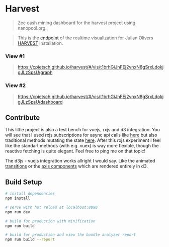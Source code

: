 # Harvest

> Zec cash mining dashboard for the harvest project using nanopool.org. 

> This is the [endpoint](https://cpietsch.github.io/harvest/#/) of the realtime visualization for Julian Olivers [HARVEST](https://julianoliver.com/output/harvest) installation.

### View #1

> https://cpietsch.github.io/harvest/#/vis/t1brhGiJhFEj2vnxN8gSrxLdokjgJLzSpsU/graph

### View #2

> https://cpietsch.github.io/harvest/#/vis/t1brhGiJhFEj2vnxN8gSrxLdokjgJLzSpsU/dashboard

## Contribute

This little project is also a test bench for vuejs, rxjs and d3 integration. You will see that I used rxjs subscriptions for async api calls like [here](https://github.com/cpietsch/harvest/blob/master/src/components/Graph.vue#L37) but also traditional methods mutating the state [here](https://github.com/cpietsch/harvest/blob/master/src/components/Dashboard.vue#L228). After this rxjs experiment I feel like the standart methods (with e.g. vuex) is way more flexible, though the reactive fetching is quite elegant. Feel free to ping me on that topic!

The d3js - vuejs integration works allright I would say. Like the animated [transitions](https://github.com/cpietsch/harvest/blob/master/src/components/Gauge.vue) or the [axis components](https://github.com/cpietsch/harvest/blob/master/src/components/Axisbottom.js) which are rendered entirely in d3.

## Build Setup

``` bash
# install dependencies
npm install

# serve with hot reload at localhost:8080
npm run dev

# build for production with minification
npm run build

# build for production and view the bundle analyzer report
npm run build --report
```
